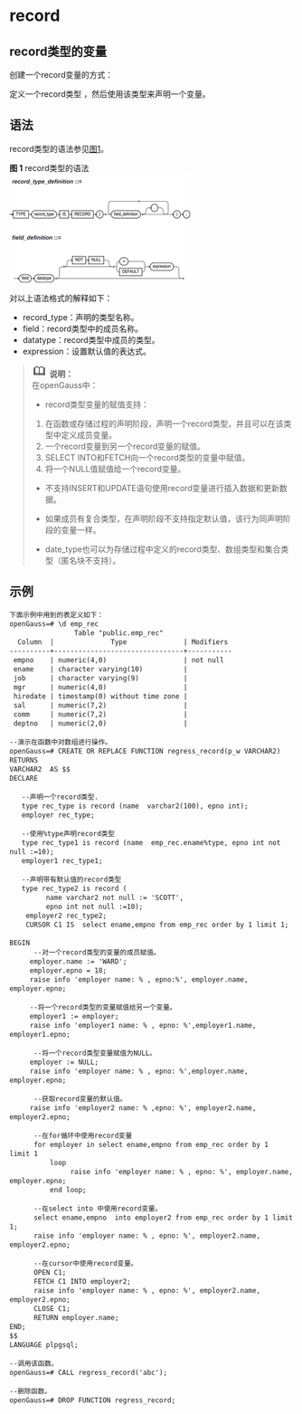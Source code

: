 # record

## record类型的变量<a name="zh-cn_topic_0237122215_section16992418680"></a>

创建一个record变量的方式：

定义一个record类型 ，然后使用该类型来声明一个变量。

## 语法<a name="zh-cn_topic_0237122215_section7403195020496"></a>

record类型的语法参见[图1](#zh-cn_topic_0237122215_fig092918316312)。

**图 1**  record类型的语法<a name="zh-cn_topic_0237122215_fig092918316312"></a>  
![](figures/syntax-record-type.png "record类型的语法")

对以上语法格式的解释如下：

-   record\_type：声明的类型名称。
-   field：record类型中的成员名称。
-   datatype：record类型中成员的类型。
-   expression：设置默认值的表达式。

>![](public_sys-resources/icon-note.png) **说明：**   
>在openGauss中：  
>-   record类型变量的赋值支持：  
>    1. 在函数或存储过程的声明阶段，声明一个record类型，并且可以在该类型中定义成员变量。  
>    2. 一个record变量到另一个record变量的赋值。  
>    3. SELECT INTO和FETCH向一个record类型的变量中赋值。  
>    4. 将一个NULL值赋值给一个record变量。  
>-   不支持INSERT和UPDATE语句使用record变量进行插入数据和更新数据。  
>-   如果成员有复合类型，在声明阶段不支持指定默认值，该行为同声明阶段的变量一样。
>
>-   date_type也可以为存储过程中定义的record类型、数组类型和集合类型（匿名块不支持）。 

## 示例<a name="zh-cn_topic_0237122215_zh-cn_topic_0059778979_s471412484c0048debf8a78d76cf1a439"></a>

```
下面示例中用到的表定义如下：
openGauss=# \d emp_rec
                Table "public.emp_rec"
  Column  |              Type              | Modifiers 
----------+--------------------------------+-----------
 empno    | numeric(4,0)                   | not null
 ename    | character varying(10)          | 
 job      | character varying(9)           | 
 mgr      | numeric(4,0)                   | 
 hiredate | timestamp(0) without time zone | 
 sal      | numeric(7,2)                   | 
 comm     | numeric(7,2)                   | 
 deptno   | numeric(2,0)                   | 

--演示在函数中对数组进行操作。
openGauss=# CREATE OR REPLACE FUNCTION regress_record(p_w VARCHAR2)
RETURNS
VARCHAR2  AS $$
DECLARE

   --声明一个record类型.
   type rec_type is record (name  varchar2(100), epno int);
   employer rec_type;

   --使用%type声明record类型
   type rec_type1 is record (name  emp_rec.ename%type, epno int not null :=10);
   employer1 rec_type1;

   --声明带有默认值的record类型
   type rec_type2 is record (
         name varchar2 not null := 'SCOTT', 
         epno int not null :=10);
    employer2 rec_type2;
    CURSOR C1 IS  select ename,empno from emp_rec order by 1 limit 1;
            
BEGIN
      --对一个record类型的变量的成员赋值。
     employer.name := 'WARD';
     employer.epno = 18;
     raise info 'employer name: % , epno:%', employer.name, employer.epno;

     --将一个record类型的变量赋值给另一个变量。
     employer1 := employer;
     raise info 'employer1 name: % , epno: %',employer1.name, employer1.epno;
         
      --将一个record类型变量赋值为NULL。
     employer := NULL;
     raise info 'employer name: % , epno: %',employer.name, employer.epno;

      --获取record变量的默认值。
     raise info 'employer2 name: % ,epno: %', employer2.name, employer2.epno;
            
      --在for循环中使用record变量
      for employer in select ename,empno from emp_rec order by 1  limit 1 
          loop 
               raise info 'employer name: % , epno: %', employer.name, employer.epno;
          end loop;
         
      --在select into 中使用record变量。
      select ename,empno  into employer2 from emp_rec order by 1 limit 1;
      raise info 'employer name: % , epno: %', employer2.name, employer2.epno;
            
      --在cursor中使用record变量。
      OPEN C1;
      FETCH C1 INTO employer2;
      raise info 'employer name: % , epno: %', employer2.name, employer2.epno;
      CLOSE C1;        
      RETURN employer.name;
END;
$$
LANGUAGE plpgsql;

--调用该函数。
openGauss=# CALL regress_record('abc');

--删除函数。
openGauss=# DROP FUNCTION regress_record;
```

